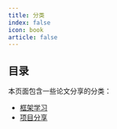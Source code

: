 ```yaml
---
title: 分类
index: false
icon: book
article: false
---
```


## 目录

本页面包含一些论文分享的分类：

- [框架学习](/posts/frame/)
- [项目分享](/posts/project/)
